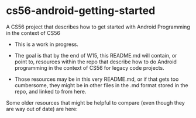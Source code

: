 # cs56-android-getting-started
A CS56 project that describes how to get started with Android Programming in the context of CS56


* This is a work in progress.

* The goal is that by the end of W15, this README.md will contain, or point to, resources within the repo that describe how to do Android programming in the context of CS56 for legacy code projects.

* Those resources may be in this very README.md, or if that gets too cumbersome, they might be in other files in the .md format stored in the repo, and linked to from here.

Some older resources that might be helpful to compare (even though they are way out of date) are here:


